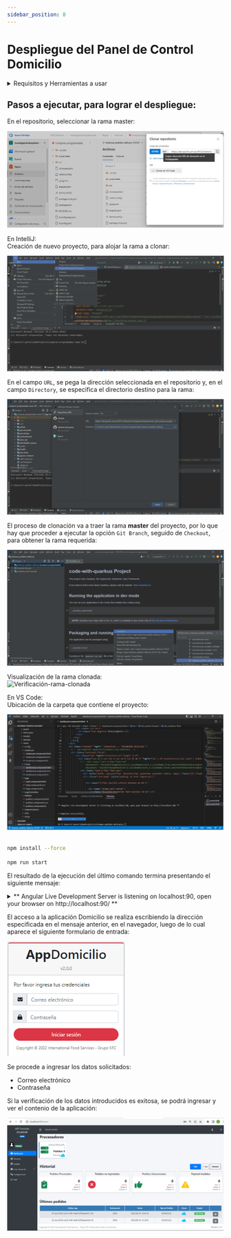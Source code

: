 ```yaml
---
sidebar_position: 8
---  
```


# Despliegue del Panel de Control Domicilio  

<details>
<summary>Requisitos y Herramientas a usar</summary>
  <details>
    <summary>Requisitos:</summary>
    El panel del sistema Domicilio requiere la instalación de:   

    - node js  
    - angular  

  </details>

  <details>
    <summary>Herramientas:</summary>

    - **Angular**: el lenguaje usado para el desarrollo  de la aplicación  
    - **InttelliJ**: la herramienta usada para la clonación de la rama a usar  
    - **VSCode**:  el ambiente de desarrollo, de preferencia  
    - **node**: la herramienta usada para las descargas  
    
  </details>
</details>



## Pasos a ejecutar, para lograr el despliegue:  
  
En el repositorio, seleccionar la rama master:  

![Clonacion-de-rama-repositorio](/img/Clonacion-de-rama-repositorio.png)  

En IntelliJ:  
Creación de nuevo proyecto, para alojar la rama a clonar:  

![Clonacion-de-rama-repositorio](/img/Nuevo-Proyecto-IntelliJ.png)  

En el campo `URL`, se pega la dirección seleccionada en el repositorio y, en el campo `Directory`, se especifica el directorio destino para la rama:  

![Dirección-URL-especificación-destino](/img/Pegado-dirección-URL-especificación-directorio-destino.png)  

El proceso de clonación va a traer la rama **master** del proyecto, por lo que hay que proceder a ejecutar la opción `Git Branch`, seguido de `Checkout`, para obtener la rama requerida:  

![Git-branch-Especificacion-de-rama-y-Checkout](/img/Git-branch-Especificacion-de-rama-y-Checkout.png)  

Visualización de la rama clonada:  
![Verificación-rama-clonada](/img/Sistemas_Pedidos_Delivery-Verificación-rama-clonada.png)

En VS Code:  
Ubicación de la carpeta que contiene el proyecto:  

![VSCode-Rama-seleccionada](/img/VSCode-Rama-seleccionada.png)  


```bash title="En la opción Terminal, ejecutar los siguientes comandos:"  

npm install --force  

npm run start  
```  

El resultado de la ejecución del último comando termina presentando el siguiente mensaje:  


<details>
  <summary>** Angular Live Development Server is listening on localhost:90, open your browser on http://localhost:90/ **</summary>


```js
> kfc-domicilio@0.0.0 start
> ng serve --port 90

⠹ Generating browser application bundles (phase: setup)...Processing legacy "View Engine" libraries:
- @swimlane/ngx-datatable [es2015/esm2015] (git+https://github.com/swimlane/ngx-datatable.git)
Encourage the library authors to publish an Ivy distribution.
✔ Browser application bundle generation complete.

Initial Chunk Files                               | Names                              |  Raw Size
vendor.js                                         | vendor                             |   3.35 MB |
scripts.js                                        | scripts                            |   2.35 MB |
styles.css, styles.js                             | styles                             |   2.13 MB |
polyfills.js                                      | polyfills                          | 319.83 kB |
main.js                                           | main                               |  21.49 kB |
runtime.js                                        | runtime                            |  14.60 kB |

                                                  | Initial Total                      |   8.18 MB

Lazy Chunk Files                                  | Names                              |  Raw Size
src_app_kfc-domicilio_kfc-domicilio_module_ts.js  | kfc-domicilio-kfc-domicilio-module |   3.72 MB |
node_modules_highlight_js_es_core_js.js           | highlight-js-lib-core              |  74.90 kB |
node_modules_highlight_js_es_languages_json_js.js | highlight-js-lib-languages-json    |   1.91 kB |

Build at: 2023-06-07T19:56:45.285Z - Hash: f2a2273b79b847b9 - Time: 44195ms

./node_modules/admin-lte/dist/css/adminlte.min.css.webpack[javascript/auto]!=!./node_modules/css-loader/dist/cjs.js??ruleSet[1].rules[5].rules[0].oneOf[0].use[1]!./node_modules/postcss-loader/dist/cjs.js??ruleSet[1].rules[5].rules[0].oneOf[0].use[2]!./node_modules/admin-lte/dist/css/adminlte.min.css - Warning: Module Warning (from ./node_modules/postcss-loader/dist/cjs.js):
Warning

(11:62244) autoprefixer: Replace color-adjust to print-color-adjust. The color-adjust shorthand is currently deprecated.


** Angular Live Development Server is listening on localhost:90, open your browser on http://localhost:90/ **


√ Compiled successfully.
✔ Browser application bundle generation complete  
```  

</details>  

El acceso a la aplicación Domicilio se realiza escribiendo la dirección especificada en el mensaje anterior, en el navegador, luego de lo cual aparece el siguiente formulario de entrada:  

![Front-end-Ingreso](/img/Domicilio-Front-end-Ingreso.png)  


Se procede a ingresar los datos solicitados:  
- Correo electrónico  
- Contraseña  

Si la verificación de los datos introducidos es exitosa, se podrá ingresar y ver el contenio de la aplicación:  

![App-Domicilio-Panel](/img/App-Domicilio-Panel.png)  
